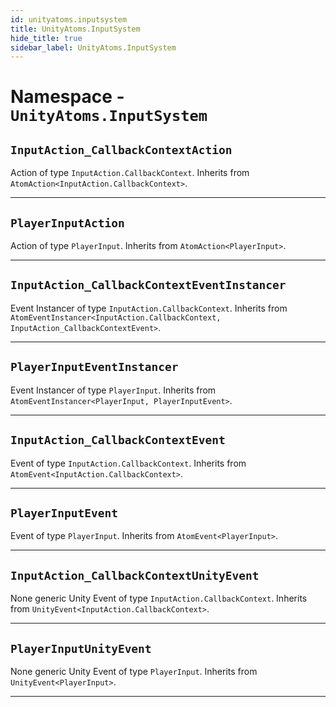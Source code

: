 ```yaml
---
id: unityatoms.inputsystem
title: UnityAtoms.InputSystem
hide_title: true
sidebar_label: UnityAtoms.InputSystem
---
```


# Namespace - `UnityAtoms.InputSystem`

## `InputAction_CallbackContextAction`

Action of type `InputAction.CallbackContext`. Inherits from `AtomAction<InputAction.CallbackContext>`.

---

## `PlayerInputAction`

Action of type `PlayerInput`. Inherits from `AtomAction<PlayerInput>`.

---

## `InputAction_CallbackContextEventInstancer`

Event Instancer of type `InputAction.CallbackContext`. Inherits from `AtomEventInstancer<InputAction.CallbackContext, InputAction_CallbackContextEvent>`.

---

## `PlayerInputEventInstancer`

Event Instancer of type `PlayerInput`. Inherits from `AtomEventInstancer<PlayerInput, PlayerInputEvent>`.

---

## `InputAction_CallbackContextEvent`

Event of type `InputAction.CallbackContext`. Inherits from `AtomEvent<InputAction.CallbackContext>`.

---

## `PlayerInputEvent`

Event of type `PlayerInput`. Inherits from `AtomEvent<PlayerInput>`.

---

## `InputAction_CallbackContextUnityEvent`

None generic Unity Event of type `InputAction.CallbackContext`. Inherits from `UnityEvent<InputAction.CallbackContext>`.

---

## `PlayerInputUnityEvent`

None generic Unity Event of type `PlayerInput`. Inherits from `UnityEvent<PlayerInput>`.

---
